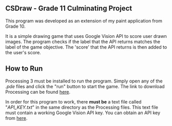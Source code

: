 CSDraw - Grade 11 Culminating Project
----
This program was developed as an extension of my paint application from Grade 10.

It is a simple drawing game that uses Google Vision API to score user drawn images. The program checks if the label that the API returns matches the label of the game objective. The 'score' that the API returns is then added to the user's score.

How to Run
----
Processing 3 must be installed to run the program. Simply open any of the _.pde_ files and click the "run" button to start the game. The link to download Processing can be found [here](https://processing.org/download/).

In order for this program to work, there **must be** a text file called "_API_KEY.txt_" in the same directory as the Processing files. This text file must contain a working Google Vision API key. You can obtain an API key from [here](https://console.cloud.google.com/).

